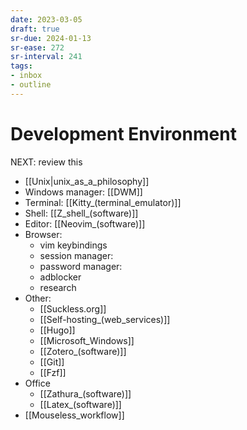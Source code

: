 ```yaml
---
date: 2023-03-05
draft: true
sr-due: 2024-01-13
sr-ease: 272
sr-interval: 241
tags:
- inbox
- outline
---
```


# Development Environment

NEXT: review this

- [[Unix|unix_as_a_philosophy]]
- Windows manager: [[DWM]]
- Terminal: [[Kitty_(terminal_emulator)]]
- Shell: [[Z_shell_(software)]]
- Editor: [[Neovim_(software)]]
- Browser:
  - vim keybindings
  <!-- TODO: add materials -->
  - session manager:
  - password manager:
  - adblocker
  - research
- Other:
  - [[Suckless.org]]
  - [[Self-hosting_(web_services)]]
  - [[Hugo]]
  - [[Microsoft_Windows]]
  - [[Zotero_(software)]]
  - [[Git]]
  - [[Fzf]]
- Office
  - [[Zathura_(software)]]
  - [[Latex_(software)]]
- [[Mouseless_workflow]]